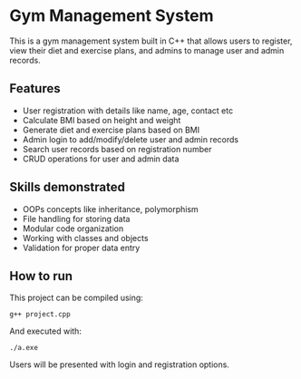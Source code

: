 # Gym Management System

This is a gym management system built in C++ that allows users to register, view their diet and exercise plans, and admins to manage user and admin records.

## Features

- User registration with details like name, age, contact etc
- Calculate BMI based on height and weight
- Generate diet and exercise plans based on BMI
- Admin login to add/modify/delete user and admin records  
- Search user records based on registration number
- CRUD operations for user and admin data

## Skills demonstrated

- OOPs concepts like inheritance, polymorphism
- File handling for storing data
- Modular code organization
- Working with classes and objects 
- Validation for proper data entry  

## How to run

This project can be compiled using:

```
g++ project.cpp
```

And executed with:

```
./a.exe
```

Users will be presented with login and registration options.
